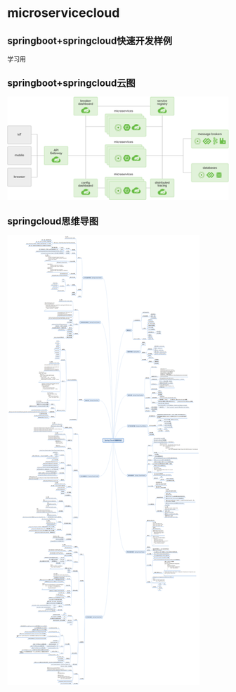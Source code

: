# microservicecloud
## springboot+springcloud快速开发样例

学习用

## springboot+springcloud云图

![diagram-distributed-systems](doc/images/diagram-distributed-systems.svg)

## springcloud思维导图

![diagram-distributed-systems](doc/images/20170705174902149.png)